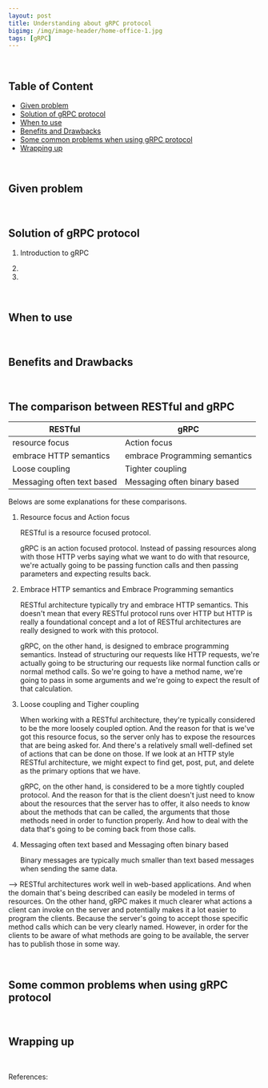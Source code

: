 ```yaml
---
layout: post
title: Understanding about gRPC protocol
bigimg: /img/image-header/home-office-1.jpg
tags: [gRPC]
---
```






<br>

## Table of Content
- [Given problem](#given-problem)
- [Solution of gRPC protocol](#solution-of-grpc-protocol)
- [When to use](#when-to-use)
- [Benefits and Drawbacks](#benefits-and-drawbacks)
- [Some common problems when using gRPC protocol](#some-common-problems-when-using-grpc-protocol)
- [Wrapping up](#wrapping-up)


<br>

## Given problem







<br>

## Solution of gRPC protocol

1. Introduction to gRPC



2. 



3. 


<br>

## When to use







<br>

## Benefits and Drawbacks







<br>

## The comparison between RESTful and gRPC

|                 RESTful                  |                gRPC                 |
| ---------------------------------------- | ----------------------------------- |
| resource focus                           | Action focus                        |
| embrace HTTP semantics                   | embrace Programming semantics       |
| Loose coupling                           | Tighter coupling                    |
| Messaging often text based               | Messaging often binary based        |

Belows are some explanations for these comparisons.
1. Resource focus and Action focus

    RESTful is a resource focused protocol.
    
    gRPC is an action focused protocol. Instead of passing resources along with those HTTP verbs saying what we want to do with that resource, we're actually going to be passing function calls and then passing parameters and expecting results back.

2. Embrace HTTP semantics and Embrace Programming semantics

    RESTful architecture typically try and embrace HTTP semantics. This doesn't mean that every RESTful protocol runs over HTTP but HTTP is really a foundational concept and a lot of RESTful architectures are really designed to work with this protocol.

    gRPC, on the other hand, is designed to embrace programming semantics. Instead of structuring our requests like HTTP requests, we're actually going to be structuring our requests like normal function calls or normal method calls. So we're going to have a method name, we're going to pass in some arguments and we're going to expect the result of that calculation.

3. Loose coupling and Tigher coupling

    When working with a RESTful architecture, they're typically considered to be the more loosely coupled option. And the reason for that is we've got this resource focus, so the server only has to expose the resources that are being asked for. And there's a relatively small well-defined set of actions that can be done on those. If we look at an HTTP style RESTful architecture, we might expect to find get, post, put, and delete as the primary options that we have.

    gRPC, on the other hand, is considered to be a more tightly coupled protocol. And the reason for that is the client doesn't just need to know about the resources that the server has to offer, it also needs to know about the methods that can be called, the arguments that those methods need in order to function properly. And how to deal with the data that's going to be coming back from those calls.

4. Messaging often text based and Messaging often binary based

    Binary messages are typically much smaller than text based messages when sending the same data.

--> RESTful architectures work well in web-based applications. And when the domain that's being described can easily be modeled in terms of resources. On the other hand, gRPC makes it much clearer what actions a client can invoke on the server and potentially makes it a lot easier to program the clients. Because the server's going to accept those specific method calls which can be very clearly named. However, in order for the clients to be aware of what methods are going to be available, the server has to publish those in some way.

<br>

## Some common problems when using gRPC protocol







<br>

## Wrapping up







<br>

References:

[]()

[]()

[]()

[]()

[]()